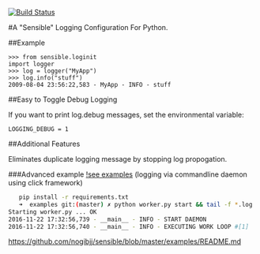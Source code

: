 [![Build Status](https://travis-ci.org/nogibjj/sensible.svg?branch=master)](https://travis-ci.org/nogibjj/sensible)

#A "Sensible" Logging Configuration For Python.

##Example

    >>> from sensible.loginit
    import logger
    >>> log = logger("MyApp")
    >>> log.info("stuff")
    2009-08-04 23:56:22,583 - MyApp - INFO - stuff

##Easy to Toggle Debug Logging

If you want to print log.debug messages, set the environmental variable:

    LOGGING_DEBUG = 1

##Additional Features

Eliminates duplicate logging message by stopping log propogation.

###Advanced example [!see examples](https://github.com/nogibjj/sensible/tree/master/examples) (logging via commandline daemon using click framework)

 ```bash
    pip install -r requirements.txt
    ➜  examples git:(master) ✗ python worker.py start && tail -f *.log
Starting worker.py ... OK
2016-11-22 17:32:56,739 - __main__ - INFO - START DAEMON
2016-11-22 17:32:56,740 - __main__ - INFO - EXECUTING WORK LOOP #[1]


 ```

https://github.com/nogibjj/sensible/blob/master/examples/README.md
